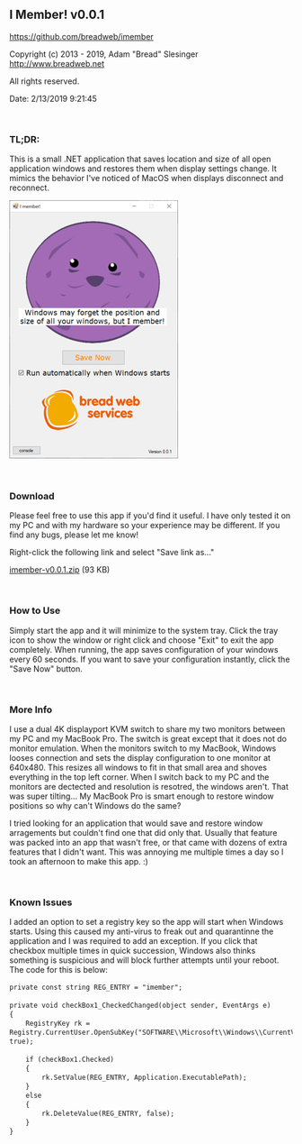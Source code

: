 ## I Member! v0.0.1
https://github.com/breadweb/imember

Copyright (c) 2013 - 2019, Adam "Bread" Slesinger http://www.breadweb.net

All rights reserved.

Date: 2/13/2019 9:21:45

<br>

### TL;DR:

This is a small .NET application that saves location and size of all open application windows and restores them when display settings change. It mimics the behavior I've noticed of MacOS when displays disconnect and reconnect.  

![](https://github.com/breadweb/imember/blob/master/images/imember.png) 

<br>

### Download

Please feel free to use this app if you'd find it useful. I have only tested it on my PC and with my hardware so your experience may be different. If you find any bugs, please let me know! 

Right-click the following link and select "Save link as..."

[imember-v0.0.1.zip](https://github.com/breadweb/imember/releases/download/0.0.1/imember-v0.0.1.zip) (93 KB)

<br>

### How to Use

Simply start the app and it will minimize to the system tray. Click the tray icon to show the window or right click and choose "Exit" to exit the app completely.  When running, the app saves configuration of your windows every 60 seconds. If you want to save your configuration instantly, click the "Save Now" button.

<br>

### More Info

I use a dual 4K displayport KVM switch to share my two monitors between my PC and my MacBook Pro.  The switch is great except that it does not do monitor emulation. When the monitors switch to my MacBook, Windows looses connection and sets the display configuration to one monitor at 640x480. This resizes all windows to fit in that small area and shoves everything in the top left corner. When I switch back to my PC and the monitors are dectected and resolution is resotred, the windows aren't. That was super tilting... My MacBook Pro is smart enough to restore window positions so why can't Windows do the same? 

I tried looking for an application that would save and restore window arragements but couldn't find one that did only that. Usually that feature was packed into an app that wasn't free, or that came with dozens of extra features that I didn't want. This was annoying me multiple times a day so I took an afternoon to make this app. :)

<br>

### Known Issues

I added an option to set a registry key so the app will start when Windows starts. Using this caused my anti-virus to freak out and quarantinne the application and I was required to add an exception. If you click that checkbox multiple times in quick succession, Windows also thinks something is suspicious and will block further attempts until your reboot. The code for this is below:

```
private const string REG_ENTRY = "imember";

private void checkBox1_CheckedChanged(object sender, EventArgs e)
{
    RegistryKey rk = Registry.CurrentUser.OpenSubKey("SOFTWARE\\Microsoft\\Windows\\CurrentVersion\\Run", true);

    if (checkBox1.Checked)
    {
        rk.SetValue(REG_ENTRY, Application.ExecutablePath);
    }
    else
    {
        rk.DeleteValue(REG_ENTRY, false);
    }
}
```
